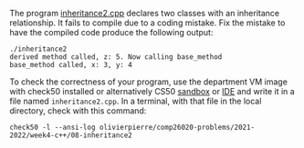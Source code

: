The program [inheritance2.cpp](inheritance2.cpp) declares two classes with an
inheritance relationship. It fails to compile due to a coding mistake. Fix the
mistake to have the compiled code produce the following output:
```shell
./inheritance2
derived method called, z: 5. Now calling base_method
base_method called, x: 3, y: 4
```

To check the correctness of your program, use the department VM image with check50 installed or alternatively CS50 [sandbox](sandbox.cs50.io)
or [IDE](ide.cs50.io) and write it in a file named `inheritance2.cpp`. In a
terminal, with that file in the local directory, check with this command:
```shell
check50 -l --ansi-log olivierpierre/comp26020-problems/2021-2022/week4-c++/08-inheritance2
```
